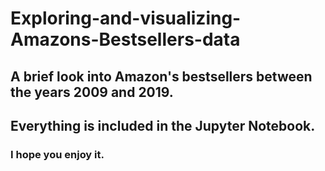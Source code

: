 # Exploring-and-visualizing-Amazons-Bestsellers-data
## A brief look into Amazon's bestsellers between the years 2009 and 2019.
## Everything is included in the Jupyter Notebook.
### I hope you enjoy it.
